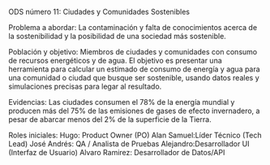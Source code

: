 ODS número 11: Ciudades y Comunidades Sostenibles

Problema a abordar: La contaminación y falta de conocimientos acerca de la sostenibilidad y la posibilidad de una sociedad más sostenible.

Población y objetivo: Miembros de ciudades y comunidades con consumo de recursos energéticos y de agua. El objetivo es presentar una herramienta para calcular un estimado de consumo de energía y agua para una comunidad o ciudad que busque ser sostenible, usando datos reales y simulaciones precisas para legar al resultado.

Evidencias: Las ciudades consumen el 78% de la energía mundial y producen más del 75% de las emisiones de gases de efecto invernadero, a pesar de abarcar menos del 2% de la superficie de la Tierra.

Roles iniciales:
Hugo: Product Owner (PO)
Alan Samuel:Líder Técnico (Tech Lead)
José Andrés: QA / Analista de Pruebas
Alejandro:Desarrollador UI (Interfaz de Usuario)
Alvaro Ramirez: Desarrollador de Datos/API
